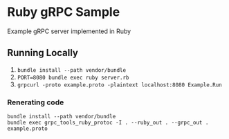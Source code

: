# Ruby gRPC Sample

Example gRPC server implemented in Ruby

## Running Locally
1. `bundle install --path vendor/bundle`
2. `PORT=8080 bundle exec ruby server.rb`
3. `grpcurl -proto example.proto -plaintext localhost:8080 Example.Run`

### Renerating code

```shell
bundle install --path vendor/bundle
bundle exec grpc_tools_ruby_protoc -I . --ruby_out . --grpc_out . example.proto
```
